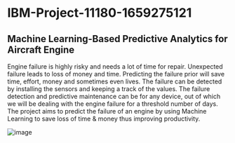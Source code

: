 # IBM-Project-11180-1659275121
## Machine Learning-Based Predictive Analytics for Aircraft Engine
Engine failure is highly risky and needs a lot of time for repair. Unexpected failure leads to loss of money and time. Predicting the failure prior will save time, effort, money and sometimes even lives. The failure can be detected by installing the sensors and keeping a track of the values. The failure detection and predictive maintenance can be for any device, out of which we will be dealing with the engine failure for a threshold number of days.
The project aims to predict the failure of an engine by using Machine Learning to save loss of time & money thus improving productivity.

![image](https://user-images.githubusercontent.com/54952430/192134974-c51ebd34-621c-43ce-81e1-8648ed910032.png)

